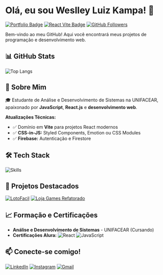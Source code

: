 # Olá, eu sou **Weslley Luiz Kampa**! 👋

[![Portfolio Badge](https://img.shields.io/badge/🚀_Portfolio-000000?style=for-the-badge&logo=netlify&logoColor=00C7B7)](https://portfolio-weslley-kampa.netlify.app/)
[![React Vite Badge](https://img.shields.io/badge/React_Vite-646CFF?style=for-the-badge&logo=vite&logoColor=white)](https://vitejs.dev/)
[![GitHub Followers](https://img.shields.io/github/followers/agr3w?label=Follow%20Me&style=for-the-badge&color=2ECC71)](https://github.com/agr3w)

Bem-vindo ao meu GitHub! Aqui você encontrará meus projetos de programação e desenvolvimento web.

## 📊 GitHub Stats

![Top Langs](https://github-readme-stats.vercel.app/api/top-langs/?username=agr3w&layout=donut&theme=merko)

## 🚀 Sobre Mim
🎓 Estudante de Análise e Desenvolvimento de Sistemas na UNIFACEAR, apaixonado por **JavaScript**, **React.js** e **desenvolvimento web**. 

**Atualizações Técnicas:**
- ✅ Domínio em **Vite** para projetos React modernos
- ✅ **CSS-in-JS:** Styled Components, Emotion ou CSS Modules
- ✅ **Firebase:** Autenticação e Firestore

## 🛠️ Tech Stack
![Skills](https://skillicons.dev/icons?i=js,ts,react,vite,nodejs,firebase,git)

## 📂 Projetos Destacados
[![LotoFacil](https://github-readme-stats.vercel.app/api/pin/?username=agr3w&repo=LotoFacil&theme=merko&show_owner=true)](https://github.com/agr3w/LotoFacil)
[![Loja Games Refatorado](https://github-readme-stats.vercel.app/api/pin/?username=agr3w&repo=lojagamesrefatorado&theme=merko&showowner=true)](https://github.com/agr3w/LojaGamesRefatorado)

## 📈 Formação e Certificações
- **Análise e Desenvolvimento de Sistemas** - UNIFACEAR (Cursando)
- **Certificações Alura:** 
  ![React](https://img.shields.io/badge/-React-61DAFB?logo=react&logoColor=black) 
  ![JavaScript](https://img.shields.io/badge/-JavaScript-F7DF1E?logo=javascript&logoColor=black)

## 📫 Conecte-se comigo!
[![LinkedIn](https://skillicons.dev/icons?i=linkedin)](https://www.linkedin.com/in/weslley-luiz-kampa)
[![Instagram](https://skillicons.dev/icons?i=instagram)](https://www.instagram.com/weslley_kampa/)
[![Gmail](https://skillicons.dev/icons?i=gmail)](mailto:kampaweslley@gmail.com)

